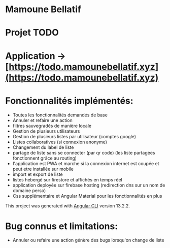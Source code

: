 # Mamoune Bellatif
# Projet TODO 
# Application -> [https://todo.mamounebellatif.xyz](https://todo.mamounebellatif.xyz)

# Fonctionnalités implémentés:
- Toutes les fonctionnalités demandés de base 
- Annuler et refaire une action
- filtres sauvegradés de manière locale
- Gestion de plusieurs utilisateurs
- Gestion de plusieurs listes par utilisateur (comptes google)
- Listes collaboratives (si connexion anonyme)
- Changement du label de liste
- partage de liste sans se connecter (par qr code)
(les liste partagées fonctionnent grâce au routing)
- l'application est PWA et marche si la connexion internet est coupée et peut etre installée sur mobile
- import et export de liste
- listes hebergé sur firestore et affichés en temps réel
- application deployée sur firebase hosting (redirection dns sur un nom de domaine perso)
- Css supplémentaire et Angular Material pour les fonctionnalités en plus

This project was generated with [Angular CLI](https://github.com/angular/angular-cli) version 13.2.2.

# Bug connus et limitations:
- Annuler ou refaire une action génère des bugs lorsqu'on change de liste